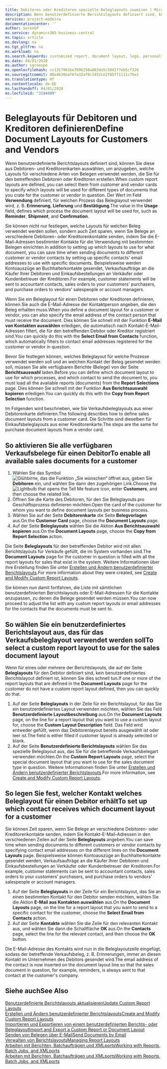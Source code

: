 ```yaml
---
title: Debitoren oder Kreditoren spezielle Beleglayouts zuweisen | Microsoft Docs
description: Wenn benutzerdefinierte Berichtslayouts definiert sind, können Sie diese aus Debitoren- und Kreditorenkarten auswählen, um anzugeben, dass die ausgewählten Layouts für Belege verwendet werden, die Sie für den betreffenden Debitoren oder Kreditoren erstellen.
services: project-madeira
documentationcenter: ''
author: SorenGP
ms.service: dynamics365-business-central
ms.topic: article
ms.devlang: na
ms.tgt_pltfrm: na
ms.workload: na
ms.search.keywords: customized report, document layout, logo, personalize
ms.date: 04/01/2020
ms.author: sgroespe
ms.openlocfilehash: cc1317961be7896250a883da5c58d1f7eb5cf326
ms.sourcegitcommit: 88e4b30eaf6fa32af0c1452ce2f85ff1111c75e2
ms.translationtype: HT
ms.contentlocale: de-DE
ms.lasthandoff: 04/01/2020
ms.locfileid: "3194499"
---
```

# <a name="define-document-layouts-for-customers-and-vendors"></a><span data-ttu-id="97b79-103">Beleglayouts für Debitoren und Kreditoren definieren</span><span class="sxs-lookup"><span data-stu-id="97b79-103">Define Document Layouts for Customers and Vendors</span></span>
<span data-ttu-id="97b79-104">Wenn benutzerdefinierte Berichtslayouts definiert sind, können Sie diese aus Debitoren- und Kreditorenkarten auswählen, um anzugeben, welche Layouts für verschiedene Arten von Belegen verwendet werden, die Sie für den betreffenden Debitoren oder Kreditoren erstellen.</span><span class="sxs-lookup"><span data-stu-id="97b79-104">When custom report layouts are defined, you can select them from customer and vendor cards to specify which layouts will be used for different types of documents that you crate for the customer or vendor in question.</span></span> <span data-ttu-id="97b79-105">Der Wert im Feld **Verwendung** definiert, für welchen Prozess das Beleglayout verwendet wird, z. B. **Erinnerung**, **Lieferung** und **Bestätigung**.</span><span class="sxs-lookup"><span data-stu-id="97b79-105">The value in the **Usage** field, defines which process the document layout will be used for, such as **Reminder**, **Shipment**, and **Confirmation**.</span></span>

<span data-ttu-id="97b79-106">Sie können nicht nur festlegen, welche Layouts für welchen Beleg verwendet werden sollen, sondern auch Zeit sparen, wenn Sie Belege an verschiedene Debitoren- oder Kreditorenkontakte senden, indem Sie die E-Mail-Adressen bestimmter Kontakte für die Verwendung mit bestimmten Belegen einrichten.</span><span class="sxs-lookup"><span data-stu-id="97b79-106">In addition to setting up which layouts to use for what document, you can save time when sending documents to different customer or vendor contacts by setting up specific contacts' email addresses to use with specific documents.</span></span> <span data-ttu-id="97b79-107">Beispielsweise werden Kontoauszüge an Buchhalterkontakte gesendet, Verkaufsaufträge an die Käufer Ihrer Debitoren und Einkaufsbestellungen an Verkäufer oder Kundenbetreuer der Kreditoren.</span><span class="sxs-lookup"><span data-stu-id="97b79-107">For example, customer statements will be sent to accountant contacts, sales orders to your customers' purchasers, and purchase orders to vendors' salespeople or account managers.</span></span>

<span data-ttu-id="97b79-108">Wenn Sie ein Beleglayout für einen Debitoren oder Kreditoren definieren, können Sie auch die E-Mail-Adresse der Kontaktperson angeben, die den Beleg erhalten muss.</span><span class="sxs-lookup"><span data-stu-id="97b79-108">When you define a document layout for a customer or vendor, you can also specify the email address of the contact person that must receive the document.</span></span> <span data-ttu-id="97b79-109">Dies können Sie schnell mit der Funktion **E-Mail von Kontakten auswählen** erledigen, die automatisch nach Kontakt-E-Mail-Adressen filtert, die für den betreffenden Debitor oder Kreditor registriert sind.</span><span class="sxs-lookup"><span data-stu-id="97b79-109">You can quickly do this with the **Select Email from Contacts** function, which automatically filters to contact email addresses registered for the customer or vendor in question.</span></span>

<span data-ttu-id="97b79-110">Bevor Sie festlegen können, welches Beleglayout für welche Prozesse verwendet werden soll und an welchen Kontakt der Beleg gesendet werden soll, müssen Sie alle verfügbaren Berichte (Belege) von der Seite **Berichtsauswahl** laden.</span><span class="sxs-lookup"><span data-stu-id="97b79-110">Before you can define which document layout to use for which processes, and which contact to send the document to, you must load all the available reports (documents) from the **Report Selections** page.</span></span> <span data-ttu-id="97b79-111">Dies können Sie schnell mit der Funktion **Aus Berichtsauswahl kopieren** erledigen.</span><span class="sxs-lookup"><span data-stu-id="97b79-111">You can quickly do this with the **Copy from Report Selection** function.</span></span>

<span data-ttu-id="97b79-112">Im Folgenden wird beschrieben, wie Sie Verkaufsbeleglayouts aus einer Debitorenkarte definieren.</span><span class="sxs-lookup"><span data-stu-id="97b79-112">The following describes how to define sales document layouts from a customer card.</span></span> <span data-ttu-id="97b79-113">Die Schritte sind dieselben für Einkaufsbeleglayouts aus einer Kreditorenkarte.</span><span class="sxs-lookup"><span data-stu-id="97b79-113">The steps are the same for purchase document layouts from a vendor card.</span></span>

## <a name="to-enable-all-available-sales-documents-for-a-customer"></a><span data-ttu-id="97b79-114">So aktivieren Sie alle verfügbaren Verkaufsbelege für einen Debitor</span><span class="sxs-lookup"><span data-stu-id="97b79-114">To enable all available sales documents for a customer</span></span>
1. <span data-ttu-id="97b79-115">Wählen Sie das Symbol ![Glühbirne, das die Funktion „Sie wünschen“ öffnet](media/ui-search/search_small.png "Was möchten Sie tun?") aus, geben Sie **Debitoren** ein, und wählen Sie dann den zugehörigen Link.</span><span class="sxs-lookup"><span data-stu-id="97b79-115">Choose the ![Lightbulb that opens the Tell Me feature](media/ui-search/search_small.png "Tell me what you want to do") icon, enter **Customers**, and then choose the related link.</span></span>
2. <span data-ttu-id="97b79-116">Öffnen Sie die Karte des Debitoren, für den Sie Beleglayouts pro Geschäftsprozess definieren möchten.</span><span class="sxs-lookup"><span data-stu-id="97b79-116">Open the card of the customer for whom you want to define document layouts per business process.</span></span>
3. <span data-ttu-id="97b79-117">Wählen Sie auf der Seite **Debitorenkarte** die Seite **Belegvorlagen** aus.</span><span class="sxs-lookup"><span data-stu-id="97b79-117">On the **Customer Card** page, choose the **Document Layouts** page.</span></span>
4. <span data-ttu-id="97b79-118">Auf der Seite **Beleglayouts** wählen Sie die Aktion **Aus Berichtsauswahl kopieren** aus.</span><span class="sxs-lookup"><span data-stu-id="97b79-118">On the **Document Layouts** page, choose the **Copy from Report Selection** action.</span></span>

<span data-ttu-id="97b79-119">Die Seite **Beleglayouts** für den betreffenden Debitor wird mit allen Berichtslayouts für Verkäufe gefüllt, die im System vorhanden sind.</span><span class="sxs-lookup"><span data-stu-id="97b79-119">The **Document Layouts** page for the customer in question is filled with all the report layouts for sales that exist in the system.</span></span> <span data-ttu-id="97b79-120">Weitere Informationen über ihre Erstellung finden Sie unter [Erstellen und Ändern benutzerdefinierter Berichtslayouts](ui-how-create-custom-report-layout.md).</span><span class="sxs-lookup"><span data-stu-id="97b79-120">For more information about they were created, see [Create and Modify Custom Report Layouts](ui-how-create-custom-report-layout.md).</span></span>

<span data-ttu-id="97b79-121">Sie können nun damit fortfahren, die Liste mit sämtlichen benutzerdefinierten Berichtslayouts oder E-Mail-Adressen für die Kontakte anzupassen, zu denen die Belege gesendet werden müssen.</span><span class="sxs-lookup"><span data-stu-id="97b79-121">You can now proceed to adjust the list with any custom report layouts or email addresses for the contacts that the documents must be sent to.</span></span>

## <a name="to-select-a-custom-report-layout-to-use-for-the-sales-document-layout"></a><span data-ttu-id="97b79-122">So wählen Sie ein benutzerdefiniertes Berichtslayout aus, das für das Verkaufsbeleglayout verwendet werden soll</span><span class="sxs-lookup"><span data-stu-id="97b79-122">To select a custom report layout to use for the sales document layout</span></span>
<span data-ttu-id="97b79-123">Wenn für eines oder mehrere der Berichtslayouts, die auf der Seite **Beleglayouts** für den Debitor definiert sind, kein benutzerdefiniertes Berichtslayout definiert ist, können Sie dies schnell tun.</span><span class="sxs-lookup"><span data-stu-id="97b79-123">If one or more of the report layouts that are defined in the **Document Layouts** page for the customer do not have a custom report layout defined, then you can quickly do that.</span></span>

1. <span data-ttu-id="97b79-124">Auf der Seite **Beleglayouts** in der Zeile für ein Berichtslayout, für das Sie ein benutzerdefiniertes Layout verwenden möchten, wählen Sie das Feld **Benutzerdefinierte Layoutbeschreibung** aus.</span><span class="sxs-lookup"><span data-stu-id="97b79-124">On the **Document Layouts** page, on the line for a report layout that you want to use a custom layout for, choose the **Custom Layout Description** field.</span></span> <span data-ttu-id="97b79-125">Das Feld wird entweder gefüllt, wenn das Debitorenlayout bereits ausgewählt ist oder leer ist.</span><span class="sxs-lookup"><span data-stu-id="97b79-125">The field is either filled if customer layout is already selected or blank.</span></span>
2. <span data-ttu-id="97b79-126">Auf der Seite **Benutzerdefinierte Berichtslayouts** wählen Sie das spezielle Beleglayout aus, das Sie für die betreffende Verkaufsbelegart verwenden möchten.</span><span class="sxs-lookup"><span data-stu-id="97b79-126">On the **Custom Report Layouts** page, select the special document layout that you want to use for the sales document type in question.</span></span> <span data-ttu-id="97b79-127">Weitere Informationen finden Sie unter [Erstellen und Ändern benutzerdefinierter Berichtslayouts](ui-how-create-custom-report-layout.md).</span><span class="sxs-lookup"><span data-stu-id="97b79-127">For more information, see [Create and Modify Custom Report Layouts](ui-how-create-custom-report-layout.md).</span></span>

## <a name="to-set-up-which-contact-receives-which-document-layout-for-a-customer"></a><span data-ttu-id="97b79-128">So legen Sie fest, welcher Kontakt welches Beleglayout für einen Debitor erhält</span><span class="sxs-lookup"><span data-stu-id="97b79-128">To set up which contact receives which document layout for a customer</span></span>
<span data-ttu-id="97b79-129">Sie können Zeit sparen, wenn Sie Belege an verschiedene Debitoren- oder Kreditorenkontakte senden, indem Sie Kontakt-E-Mail-Adressen in den verschiedenen Zeilen auf der Seite **Beleglayouts** angeben.</span><span class="sxs-lookup"><span data-stu-id="97b79-129">You can save time when sending documents to different customers or vendor contacts by specifying contact email addresses on the different lines on the **Document Layouts** page.</span></span> <span data-ttu-id="97b79-130">Beispielsweise können Kontoauszüge an Buchhalterkontakte gesendet werden, Verkaufsaufträge an die Käufer Ihrer Debitoren und Einkaufsbestellungen an Verkäufer oder Kundenbetreuer der Kreditoren.</span><span class="sxs-lookup"><span data-stu-id="97b79-130">For example, customer statements can be sent to accountant contacts, sales orders to your customers' purchasers, and purchase orders to vendors' salespeople or account managers.</span></span>

1. <span data-ttu-id="97b79-131">Auf der Seite **Beleglayouts** in der Zeile für ein Berichtslayout, das Sie an einen bestimmten Kontakt für den Debitor senden möchten, wählen Sie die Aktion **E-Mail aus Kontakten auswählen** aus.</span><span class="sxs-lookup"><span data-stu-id="97b79-131">On the **Document Layouts** page, on the line for a report layout that you want to send to a specific contact for the customer, choose the **Select Email from Contacts** action.</span></span>
2. <span data-ttu-id="97b79-132">Auf der Seite **Kontakte** wählen Sie die Zeile für den relevanten Kontakt aus, und wählen Sie dann die Schaltfläche **OK** aus.</span><span class="sxs-lookup"><span data-stu-id="97b79-132">On the **Contacts** page, select the line for the relevant contact, and then choose the **OK** button.</span></span>

<span data-ttu-id="97b79-133">Die E-Mail-Adresse des Kontakts wird nun in die Beleglayoutzeile eingefügt, sodass der betreffende Verkaufsbeleg, z. B. Erinnerungen, immer an diesen Kontakt im Unternehmen des Debitors gesendet wird.</span><span class="sxs-lookup"><span data-stu-id="97b79-133">The email address of the contact is now inserted on the document layout line so that the sales document in question, for example, reminders, is always sent to that contact at the customer's company.</span></span>

## <a name="see-also"></a><span data-ttu-id="97b79-134">Siehe auch</span><span class="sxs-lookup"><span data-stu-id="97b79-134">See Also</span></span>  
[<span data-ttu-id="97b79-135">Benutzerdefinierte Berichtslayouts aktualisieren</span><span class="sxs-lookup"><span data-stu-id="97b79-135">Update Custom Report Layouts</span></span>](ui-update-report-layouts.md)  
[<span data-ttu-id="97b79-136">Erstellen und Ändern benutzerdefinierter Berichtslayouts</span><span class="sxs-lookup"><span data-stu-id="97b79-136">Create and Modify Custom Report Layouts</span></span>](ui-how-create-custom-report-layout.md)  
[<span data-ttu-id="97b79-137">Importieren und Exportieren von einem benutzerdefinierten Berichts- oder Beleglayout</span><span class="sxs-lookup"><span data-stu-id="97b79-137">Import and Export a Custom Report or Document Layout</span></span>](ui-how-import-and-export-report-layout.md)  
[<span data-ttu-id="97b79-138">Senden von Belegen über E-Mail</span><span class="sxs-lookup"><span data-stu-id="97b79-138">Send Documents by Email</span></span>](ui-how-send-documents-email.md)  
[<span data-ttu-id="97b79-139">Verwalten von Berichtslayouts</span><span class="sxs-lookup"><span data-stu-id="97b79-139">Managing Report Layouts</span></span>](ui-manage-report-layouts.md)  
[<span data-ttu-id="97b79-140">Arbeiten mit Berichten, Batchaufträgen und XMLports</span><span class="sxs-lookup"><span data-stu-id="97b79-140">Working with Reports, Batch Jobs, and XMLports</span></span>](ui-work-report.md)  
[<span data-ttu-id="97b79-141">Arbeiten mit Berichten, Batchaufträgen und XMLports</span><span class="sxs-lookup"><span data-stu-id="97b79-141">Working with Reports, Batch Jobs, and XMLports</span></span>](ui-work-report.md)  
